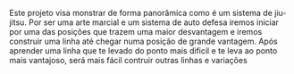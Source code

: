 Este projeto visa monstrar de forma panorâmica como é um sistema de jiu-jitsu. Por ser uma arte marcial e um sistema de auto defesa iremos iniciar por uma das posições que trazem uma maior desvantagem e iremos construir uma linha até chegar numa posição de grande vantagem. Após aprender uma linha que te levado do ponto mais dificil e te leva ao ponto mais vantajoso, será mais fácil contruir outras linhas e variações
